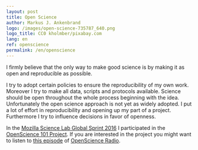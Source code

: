 ```yaml
---
layout: post
title: Open Science
author: Markus J. Ankenbrand
logo: /images/open-science-735787_640.png
logo_title: CC0 kholmber/pixabay.com
lang: en
ref: openscience
permalink: /en/openscience
---
```


I firmly believe that the only way to make good science is by making it as open and reproducible as possible.

I try to adopt certain policies to ensure the reproducibility of my own work.
Moreover I try to make all data, scripts and protocols available.
Science should be open throughout the whole process beginning with the idea.
Unfortunately the open science approach is not yet as widely adopted.
I put a lot of effort in reproducibility and opening up my part of a project.
Furthermore I try to influence decisions in favor of openness.

In the [Mozilla Science Lab Global Sprint 2016](https://science.mozilla.org/programs/events/global-sprint-2016) I participated in the [OpenScience 101 Project](https://github.com/OKScienceDE/Open_Science_101).
If you are interested in the project you might want to listen to [this episode](http://www.openscienceradio.de/2016/06/03/osr053-sprint-report-open-science-101-at-mozsprint-2016/) of [OpenScience Radio](http://www.openscienceradio.de/).
